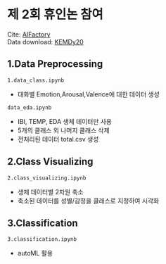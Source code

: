 제 2회 휴인논 참여
===
Cite: [AIFactory](https://aifactory.space/competition/detail/2234)  
Data download: [KEMDy20](https://nanum.etri.re.kr/share/kjnoh/KEMDy20?lang=ko_KR)

1.Data Preprocessing
---
```
1.data_class.ipynb
```
- 대화별 Emotion,Arousal,Valence에 대한 데이터 생성
```
data_eda.ipynb
```
- IBI, TEMP, EDA 생체 데이터만 사용
- 5개의 클래스 외 나머지 클래스 삭제
- 전처리된 데이터 total.csv 생성

2.Class Visualizing
---
```
2.class_visualizing.ipynb
```
- 생체 데이터별 2차원 축소
- 축소된 데이터를 성별/감정을 클래스로 지정하여 시각화

3.Classification 
---
```
3.classification.ipynb
```
- autoML 활용
